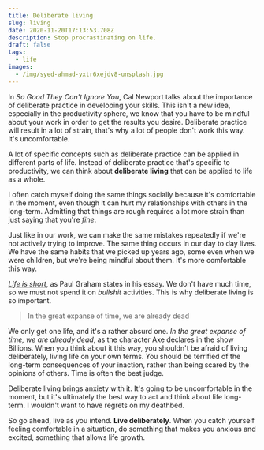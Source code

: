 ```yaml
---
title: Deliberate living
slug: living
date: 2020-11-20T17:13:53.708Z
description: Stop procrastinating on life.
draft: false
tags:
  - life
images:
  - /img/syed-ahmad-yxtr6xejdv8-unsplash.jpg
---
```

In *So Good They Can't Ignore You*, Cal Newport talks about the importance of deliberate practice in developing your skills. This isn't a new idea, especially in the productivity sphere, we know that you have to be mindful about your work in order to get the results you desire. Deliberate practice will result in a lot of strain, that's why a lot of people don't work this way. It's uncomfortable.

A lot of specific concepts such as deliberate practice can be applied in different parts of life. Instead of deliberate practice that's specific to productivity, we can think about **deliberate living** that can be applied to life as a whole.

I often catch myself doing the same things socially because it's comfortable in the moment, even though it can hurt my relationships with others in the long-term. Admitting that things are rough requires a lot more strain than just saying that you're *fine*.

Just like in our work, we can make the same mistakes repeatedly if we're not actively trying to improve. The same thing occurs in our day to day lives. We have the same habits that we picked up years ago, some even when we were children, but we're being mindful about them. It's more comfortable this way.

*[Life is short](http://paulgraham.com/vb.html)*, as Paul Graham states in his essay. We don't have much time, so we must not spend it on *bullshit* activities. This is why deliberate living is so important.

> In the great expanse of time, we are already dead

We only get one life, and it's a rather absurd one. *In the great expanse of time, we are already dead*, as the character Axe declares in the show Billions. When you think about it this way, you shouldn't be afraid of living deliberately, living life on your own terms. You should be terrified of the long-term consequences of your inaction, rather than being scared by the opinions of others. Time is often the best judge.

Deliberate living brings anxiety with it. It's going to be uncomfortable in the moment, but it's ultimately the best way to act and think about life long-term. I wouldn't want to have regrets on my deathbed.

So go ahead, live as you intend. **Live deliberately**. When you catch yourself feeling comfortable in a situation, do something that makes you anxious and excited, something that allows life growth.